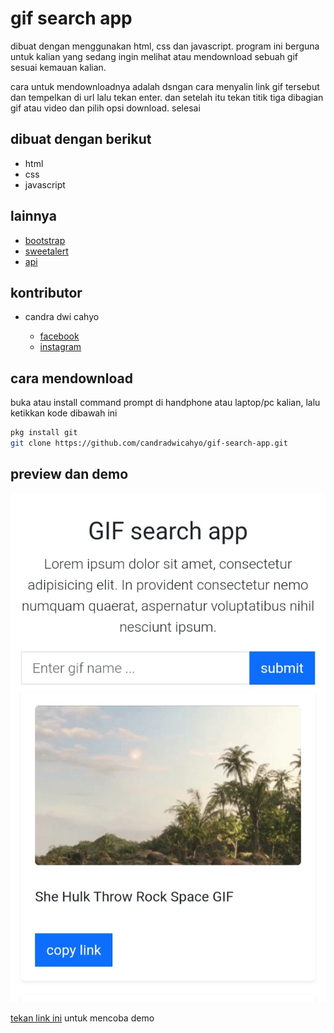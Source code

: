 # gif search app

dibuat dengan menggunakan html, css dan javascript. program ini berguna untuk kalian yang sedang ingin melihat atau mendownload sebuah gif sesuai kemauan kalian. 

cara untuk mendownloadnya adalah dsngan cara menyalin link gif tersebut dan tempelkan di url lalu tekan enter. dan setelah itu tekan titik tiga dibagian gif atau video dan pilih opsi download. selesai

## dibuat dengan berikut

* html
* css
* javascript

## lainnya

* [bootstrap](https://getbootstrap.com)
* [sweetalert](https://sweetalert2.github.io)
* [api](https://tenor.com/gifapi/documentation)

## kontributor

* candra dwi cahyo

  * [facebook](https://facebook.com/candradwicahyo18)
  * [instagram](https://instagram.com/candradwicahyo18)

## cara mendownload

buka atau install command prompt di handphone atau laptop/pc kalian, lalu ketikkan kode dibawah ini

```bash 
pkg install git 
git clone https://github.com/candradwicahyo/gif-search-app.git
```

## preview dan demo 

![preview](https://github.com/candradwicahyo/gif-search-app/blob/master/image.jpg)

[tekan link ini](https://candradwicahyo.github.io/gif-search-app) untuk mencoba demo 

